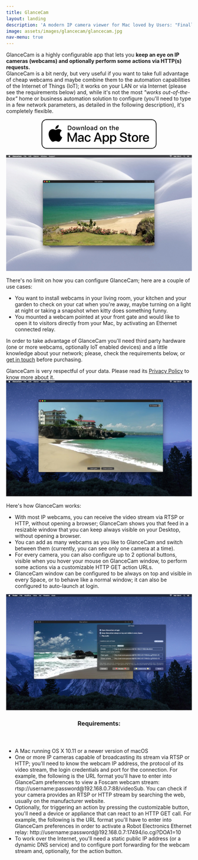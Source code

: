 ```yaml
---
title: GlanceCam
layout: landing
description: 'A modern IP camera viewer for Mac loved by Users: "Finally, A Cam Viewer that Works!", "I use GlanceCam pretty much all day", "This app makes viewing all of my cameras possible from one interface and I LOVE THAT", "Remarkable and instant support"'
image: assets/images/glancecam/glancecam.jpg
nav-menu: true
---
```


<!-- Main -->
<div id="main">

<!-- One -->
<section id="one">
	<div class="inner">
		<p>GlanceCam is a highly configurable app that lets you <b>keep an eye on IP cameras (webcams) and optionally perform some actions via HTTP(s) requests.</b><br>GlanceCam is a bit nerdy, but very useful if you want to take full advantage of cheap webcams and maybe combine them to the automation capabilities of the Internet of Things (IoT); it works on your LAN or via Internet (please see the requirements below) and, while it's not the most <i>"works out-of-the-box"</i> home or business automation solution to configure (you'll need to type in a few network parameters, as detailed in the following description), it's completely flexible.</p>
		<p style="text-align:center">
			<a href="https://itunes.apple.com/us/app/glancecam-ip-webcam-viewer/id1360797896?l=it&ls=1&mt=12" class="image" target="new">
				<img src="assets/images/download_mac_app_store_white_bg.svg" alt="Download on the Mac App Store" data-position="center center" />
			</a>
		</p>
	</div>
</section>

<!-- Two -->
<section id="two" class="spotlights">
	<section>
		<div class="content">
			<a href="assets/images/glancecam/glancecam_02.jpg" class="image" target="new">
				<img src="assets/images/glancecam/glancecam_02.jpg" alt="" data-position="center center" />
			</a>
		</div>
		<div class="content">
			<div class="inner">
				<p>There's no limit on how you can configure GlanceCam; here are a couple of use cases:
					<ul>
						<li>You want to install webcams in your living room, your kitchen and your garden to check on your cat when you're away, maybe turning on a light at night or taking a snapshot when kitty does something funny.</li>
						<li>You mounted a webcam pointed at your front gate and would like to open it to visitors directly from your Mac, by activating an Ethernet connected relay.</li>
					</ul>
						In order to take advantage of GlanceCam you'll need third party hardware (one or more webcams, optionally IoT enabled devices) and a little knowledge about your network; please, check the requirements below, or <a href="mailto:support@cdf1982.com">get in touch</a> before purchasing.</p>
						GlanceCam is very respectful of your data. Please read its <a href="{{ site.baseurl }}/privacy/glancecam_privacy_policy.html">Privacy Policy</a> to know more about it.
			</div>
		</div>
	</section>
	<section>
		<div class="content">
			<a href="assets/images/glancecam/glancecam_03.jpg" class="image" target="new">
				<img src="assets/images/glancecam/glancecam_03.jpg" alt="" data-position="center center" />
			</a>
		</div>
		<div class="content">
			<div class="inner">
				<p>Here's how GlanceCam works:
					<ul>
						<li>With most IP webcams, you can receive the video stream via RTSP or HTTP, without opening a browser; GlanceCam shows you that feed in a resizable window that you can keep always visible on your Desktop, without opening a browser.</li>
						<li>You can add as many webcams as you like to GlanceCam and switch between them (currently, you can see only one camera at a time).</li>
						<li>For every camera, you can also configure up to 2 optional buttons, visible when you hover your mouse on GlanceCam window, to perform some actions via a customizable HTTP GET action URLs.</li>
						<li>GlanceCam window can be configured to be always on top and visible in every Space, or to behave like a normal window; it can also be configured to auto-launch at login.</li>
					</ul>
				</p>
			</div>
		</div>
	</section>
	<section>
		<div class="content">
			<a href="assets/images/glancecam/glancecam_04.jpg" class="image" target="new">
				<img src="assets/images/glancecam/glancecam_04.jpg" alt="" data-position="center center" />
			</a>
		</div>
		<div class="content">
			<div class="inner">
				<header class="major">
					<h3>Requirements:</h3>
				</header>
				<p>
					<ul>
						<li>A Mac running OS X 10.11 or a newer version of macOS</li>
						<li>One or more IP cameras capable of broadcasting its stream via RTSP or HTTP; you'll need to know the webcam IP address, the protocol of its video stream, the login credentials and port for the connection. For example, the following is the URL format you'll have to enter into GlanceCam preferences to view a Foscam webcam stream: rtsp://username:password@192.168.0.7:88/videoSub. You can check if your camera provides an RTSP or HTTP stream by searching the web, usually on the manufacturer website.</li>
						<li>Optionally, for triggering an action by pressing the customizable button, you'll need a device or appliance that can react to an HTTP GET call. For example, the following is the URL format you'll have to enter into GlanceCam preferences in order to activate a Robot Electronics Ethernet relay: http://username:password@192.168.0.7:17494/io.cgi?DOA1=10</li>
						<li>To work over the Internet, you'll need a static public IP address (or a dynamic DNS service) and to configure port forwarding for the webcam stream and, optionally, for the action button.</li>
					</ul>
				</p>
			</div>
		</div>
	</section>
</section>

</div>
